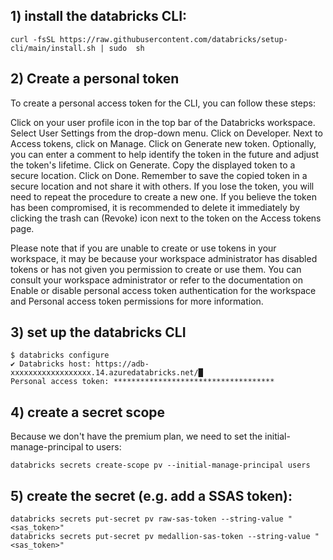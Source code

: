 ## 1) install the databricks CLI:
```
curl -fsSL https://raw.githubusercontent.com/databricks/setup-cli/main/install.sh | sudo  sh
```

## 2) Create a personal token
To create a personal access token for the CLI, you can follow these steps:

Click on your user profile icon in the top bar of the Databricks workspace.
Select User Settings from the drop-down menu.
Click on Developer.
Next to Access tokens, click on Manage.
Click on Generate new token.
Optionally, you can enter a comment to help identify the token in the future and adjust the token's lifetime.
Click on Generate.
Copy the displayed token to a secure location.
Click on Done.
Remember to save the copied token in a secure location and not share it with others. If you lose the token, you will need to repeat the procedure to create a new one. If you believe the token has been compromised, it is recommended to delete it immediately by clicking the trash can (Revoke) icon next to the token on the Access tokens page.

Please note that if you are unable to create or use tokens in your workspace, it may be because your workspace administrator has disabled tokens or has not given you permission to create or use them. You can consult your workspace administrator or refer to the documentation on Enable or disable personal access token authentication for the workspace and Personal access token permissions for more information.


## 3) set up the databricks CLI
```
$ databricks configure
✔ Databricks host: https://adb-xxxxxxxxxxxxxxxxxx.14.azuredatabricks.net/█
Personal access token: ************************************
```    

## 4) create a secret scope
Because we don't have the premium plan, we need to set the initial-manage-principal to users:

```
databricks secrets create-scope pv --initial-manage-principal users
```

## 5) create the secret (e.g. add a SSAS token):
```
databricks secrets put-secret pv raw-sas-token --string-value "<sas_token>"
databricks secrets put-secret pv medallion-sas-token --string-value "<sas_token>"
```

